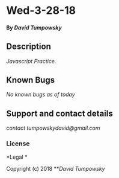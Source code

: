# Wed-3-28-18

#### By _**David Tumpowsky**_

## Description

_Javascript Practice._


## Known Bugs

_No known bugs as of today_

## Support and contact details

_contact tumpowskydavid@gmail.com_

### License

*Legal *

Copyright (c) 2018 **_David Tumpowsky_
